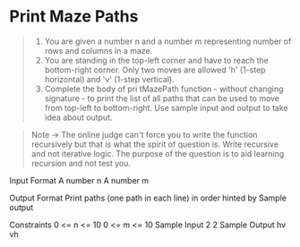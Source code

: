 # Print Maze Paths

> 1. You are given a number n and a number m representing number of rows and columns in a maze.
> 2. You are standing in the top-left corner and have to reach the bottom-right corner. Only two moves are allowed 'h' (1-step horizontal) and 'v' (1-step vertical).
> 3. Complete the body of pri tMazePath function - without changing signature - to print the list of all paths that can be used to move from top-left to bottom-right.
> Use sample input and output to take idea about output.

> Note -> The online judge can't force you to write the function recursively but that is what the spirit of question is. Write recursive and not iterative logic. The purpose of the question is to aid learning recursion and not test you.

Input Format
A number n
A number m

Output Format
Print paths (one path in each line) in order hinted by Sample output

Constraints
0 <= n <= 10
0 <= m <= 10
Sample Input
2
2
Sample Output
hv
vh